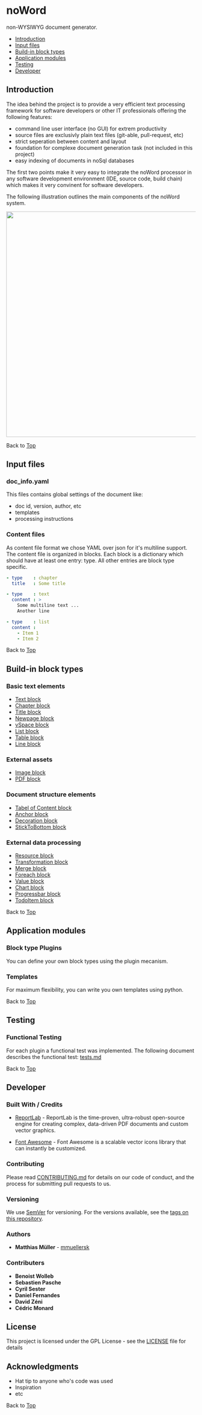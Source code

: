 # <a name="top"></a> noWord
non-WYSIWYG document generator.
* [Introduction](#intro)
* [Input files](#input)
* [Build-in block types](#blocks)
* [Application modules](#modules)
* [Testing](#tests)
* [Developer](#dev)

## <a name="intro"></a> Introduction
The idea behind the project is to provide a very efficient text processing
framework for software developers or other IT professionals offering the following features:
  * command line user interface (no GUI) for extrem productivity
  * source files are exclusivly plain text files (git-able, pull-request, etc)
  * strict seperation between content and layout
  * foundation for complexe document generation task (not included in this project)
  * easy indexing of documents in noSql databases

The first two points make it very easy to integrate the noWord processor in any
software development environment (IDE, source code, build chain) which
makes it very convinent for software developers.

The following illustration outlines the main components of the noWord system.

<img src="./images/overview.png" width="600" />

Back to [Top](#top)

## <a name="input"></a> Input files

### doc_info.yaml
This files contains global settings of the document like:
* doc id, version, author, etc
* templates
* processing instructions

### Content files
As content file format we chose YAML over json for it's multiline support.
The content file is organized in blocks. Each block is a dictionary which should have
at least one entry: type. All other entries are block type specific.

```YAML
- type    : chapter
  title   : Some title

- type    : text
  content : >
    Some multiline text ...
    Another line

- type    : list
  content :
    - Item 1
    - Item 2
```

Back to [Top](#top)

## <a name="blocks"></a> Build-in block types

### <a name="block_basic"></a> Basic text elements

* [Text block](noWord/plugins/TextBlock/manual.md#manual)
* [Chapter block](noWord/plugins/ChapterBlock/manual.md#manual)
* [Title block](noWord/plugins/TitleBlock/manual.md#manual)
* [Newpage block](noWord/plugins/NewpageBlock/manual.md#manual)
* [vSpace block](noWord/plugins/VSpaceBlock/manual.md#manual)
* [List block](noWord/plugins/ListBlock/manual.md#manual)
* [Table block](noWord/plugins/TableBlock/manual.md#manual)
* [Line block](noWord/plugins/LineBlock/manual.md#manual)

### <a name="block_external"></a> External assets
* [Image block](noWord/plugins/ImageBlock/manual.md#manual)
* [PDF block](noWord/plugins/PDFBlock/manual.md#manual)

### <a name="block_structure"></a> Document structure elements
* [Tabel of Content block](noWord/plugins/TOCBlock/manual.md#manual)
* [Anchor block](noWord/plugins/AnchorBlock/manual.md#manual)
* [Decoration block](noWord/plugins/DecorationBlock/manual.md#manual)
* [StickToBottom block](noWord/plugins/StickToBottomBlock/manual.md#manual)

### <a name="block_data"></a> External data processing
* [Resource block](noWord/plugins/ResourceBlock/manual.md#manual)
* [Transformation block](noWord/plugins/TransformationBlock/manual.md#manual)
* [Merge block](noWord/plugins/MergeBlock/manual.md#manual)
* [Foreach block](noWord/plugins/ForeachBlock/manual.md#manual)
* [Value block](noWord/plugins/ValueBlock/manual.md#manual)
* [Chart block](noWord/plugins/ChartBlock/manual.md#manual)
* [Progressbar block](noWord/plugins/ProgressBarBlock/manual.md#manual)
* [TodoItem block](noWord/plugins/TodoItemBlock/manual.md#manual)

Back to [Top](#top)

## <a name="modules"></a> Application modules

### Block type Plugins
You can define your own block types using the plugin mecanism.

### Templates
For maximum flexibility, you can write you own templates using python.

Back to [Top](#top)

## <a name="tests"></a> Testing

### Functional Testing
For each plugin a functional test was implemented. The following document
describes the functional test: [tests.md](tests/tests.md)

Back to [Top](#top)

## <a name="dev"></a> Developer

### Built With / Credits

* [ReportLab](http://www.reportlab.com/opensource/) - ReportLab is the time-proven,
ultra-robust open-source engine for creating complex,
data-driven PDF documents and custom vector graphics.

* [Font Awesome](http://fontawesome.io/) - Font Awesome is a scalable vector icons library that can instantly be customized.

### Contributing

Please read [CONTRIBUTING.md](https://gist.github.com/PurpleBooth/b24679402957c63ec426) for
details on our code of conduct, and the process for submitting pull requests to us.

### Versioning

We use [SemVer](http://semver.org/) for versioning. For the versions available, see the [tags on this repository](https://github.com/symbios-orthopedics/noWord/tags).

### Authors

* **Matthias Müller** - [mmuellersk](https://github.com/mmuellersk)

### Contributers

* **Benoist Wolleb**
* **Sebastien Pasche**
* **Cyril Sester**
* **Daniel Fernandes**
* **David Zéni**
* **Cédric Monard**


## License

This project is licensed under the GPL License - see the [LICENSE](LICENSE) file for details

## Acknowledgments

* Hat tip to anyone who's code was used
* Inspiration
* etc

Back to [Top](#top)
